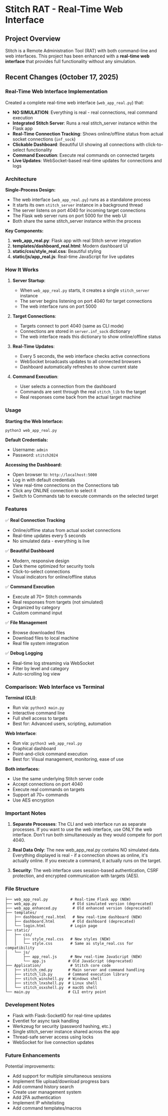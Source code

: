 # Stitch RAT - Real-Time Web Interface

## Project Overview
Stitch is a Remote Administration Tool (RAT) with both command-line and web interfaces. This project has been enhanced with a **real-time web interface** that provides full functionality without any simulation.

## Recent Changes (October 17, 2025)

### Real-Time Web Interface Implementation
Created a complete real-time web interface (`web_app_real.py`) that:
- **NO SIMULATION**: Everything is real - real connections, real command execution
- **Integrated Stitch Server**: Runs a real stitch_server instance within the Flask app
- **Real-Time Connection Tracking**: Shows online/offline status from actual socket connections (`inf_sock`)
- **Clickable Dashboard**: Beautiful UI showing all connections with click-to-select functionality
- **Command Execution**: Execute real commands on connected targets
- **Live Updates**: WebSocket-based real-time updates for connections and logs

### Architecture

**Single-Process Design:**
- The web interface (`web_app_real.py`) runs as a standalone process
- It starts its own `stitch_server` instance in a background thread
- The server listens on port 4040 for incoming target connections
- The Flask web server runs on port 5000 for the web UI
- Both share the same stitch_server instance within the process

**Key Components:**
1. **web_app_real.py**: Flask app with real Stitch server integration
2. **templates/dashboard_real.html**: Modern dashboard UI
3. **static/css/style_real.css**: Beautiful styling
4. **static/js/app_real.js**: Real-time JavaScript for live updates

### How It Works

1. **Server Startup**: 
   - When `web_app_real.py` starts, it creates a single `stitch_server` instance
   - The server begins listening on port 4040 for target connections
   - The web interface runs on port 5000

2. **Target Connections**:
   - Targets connect to port 4040 (same as CLI mode)
   - Connections are stored in `server.inf_sock` dictionary
   - The web interface reads this dictionary to show online/offline status

3. **Real-Time Updates**:
   - Every 5 seconds, the web interface checks active connections
   - WebSocket broadcasts updates to all connected browsers
   - Dashboard automatically refreshes to show current state

4. **Command Execution**:
   - User selects a connection from the dashboard
   - Commands are sent through the real `stitch_lib` to the target
   - Real responses come back from the actual target machine

### Usage

**Starting the Web Interface:**
```bash
python3 web_app_real.py
```

**Default Credentials:**
- Username: `admin`
- Password: `stitch2024`

**Accessing the Dashboard:**
- Open browser to: `http://localhost:5000`
- Log in with default credentials
- View real-time connections on the Connections tab
- Click any ONLINE connection to select it
- Switch to Commands tab to execute commands on the selected target

### Features

✅ **Real Connection Tracking**
- Online/offline status from actual socket connections
- Real-time updates every 5 seconds
- No simulated data - everything is live

✅ **Beautiful Dashboard**
- Modern, responsive design
- Dark theme optimized for security tools
- Click-to-select connections
- Visual indicators for online/offline status

✅ **Command Execution**
- Execute all 70+ Stitch commands
- Real responses from targets (not simulated)
- Organized by category
- Custom command input

✅ **File Management**
- Browse downloaded files
- Download files to local machine
- Real file system integration

✅ **Debug Logging**
- Real-time log streaming via WebSocket
- Filter by level and category
- Auto-scrolling log view

### Comparison: Web Interface vs Terminal

**Terminal (CLI)**:
- Run via: `python3 main.py`
- Interactive command line
- Full shell access to targets
- Best for: Advanced users, scripting, automation

**Web Interface**:
- Run via: `python3 web_app_real.py`
- Graphical dashboard
- Point-and-click command execution
- Best for: Visual management, monitoring, ease of use

**Both interfaces:**
- Use the same underlying Stitch server code
- Accept connections on port 4040
- Execute real commands on targets
- Support all 70+ commands
- Use AES encryption

### Important Notes

1. **Separate Processes**: The CLI and web interface run as separate processes. If you want to use the web interface, use ONLY the web interface. Don't run both simultaneously as they would compete for port 4040.

2. **Real Data Only**: The new web_app_real.py contains NO simulated data. Everything displayed is real - if a connection shows as online, it's actually online. If you execute a command, it actually runs on the target.

3. **Security**: The web interface uses session-based authentication, CSRF protection, and encrypted communication with targets (AES).

### File Structure

```
├── web_app_real.py          # Real-time Flask app (NEW)
├── web_app.py                # Old simulated version (deprecated)
├── web_app_enhanced.py       # Old enhanced version (deprecated)
├── templates/
│   ├── dashboard_real.html   # New real-time dashboard (NEW)
│   ├── dashboard.html        # Old dashboard (deprecated)
│   └── login.html           # Login page
├── static/
│   ├── css/
│   │   ├── style_real.css   # New styles (NEW)
│   │   └── style.css        # Same as style_real.css for compatibility
│   └── js/
│       ├── app_real.js      # New real-time JavaScript (NEW)
│       └── app.js          # Old JavaScript (deprecated)
├── Application/             # Stitch core code
│   ├── stitch_cmd.py       # Main server and command handling
│   ├── stitch_lib.py       # Command execution library
│   ├── stitch_winshell.py  # Windows shell
│   ├── stitch_lnxshell.py  # Linux shell
│   └── stitch_osxshell.py  # macOS shell
└── main.py                 # CLI entry point
```

### Development Notes

- Flask with Flask-SocketIO for real-time updates
- Eventlet for async task handling
- Werkzeug for security (password hashing, etc.)
- Single stitch_server instance shared across the app
- Thread-safe server access using locks
- WebSocket for live connection updates

### Future Enhancements

Potential improvements:
- Add support for multiple simultaneous sessions
- Implement file upload/download progress bars
- Add command history search
- Create user management system
- Add 2FA authentication
- Implement IP whitelisting
- Add command templates/macros
